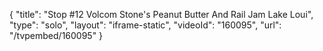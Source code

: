 {
    "title": "Stop #12 Volcom Stone's Peanut Butter And Rail Jam Lake Loui",
    "type": "solo",
    "layout": "iframe-static",
    "videoId": "160095",
    "url": "\/tvpembed\/160095"
}
